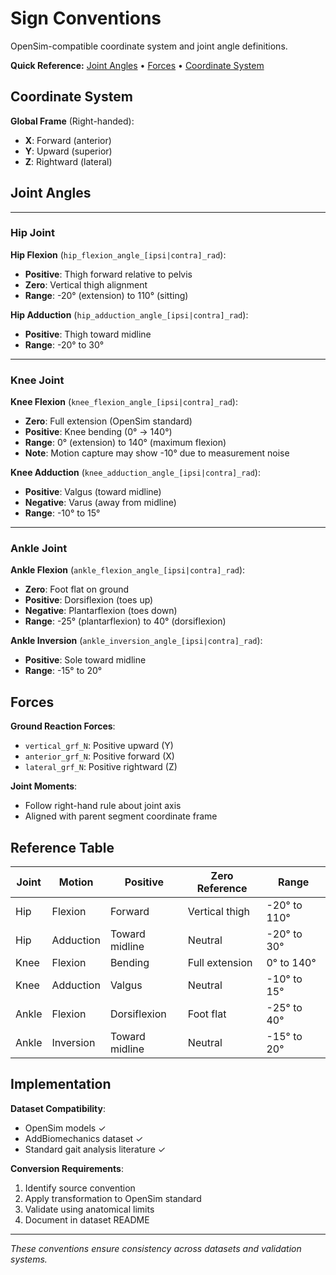 # Sign Conventions

OpenSim-compatible coordinate system and joint angle definitions.

**Quick Reference:** [Joint Angles](#joint-angles) • [Forces](#forces) • [Coordinate System](#coordinate-system)

## Coordinate System

**Global Frame** (Right-handed):
- **X**: Forward (anterior)
- **Y**: Upward (superior)
- **Z**: Rightward (lateral)

## Joint Angles

---

### Hip Joint

**Hip Flexion** (`hip_flexion_angle_[ipsi|contra]_rad`):
- **Positive**: Thigh forward relative to pelvis
- **Zero**: Vertical thigh alignment
- **Range**: -20° (extension) to 110° (sitting)

**Hip Adduction** (`hip_adduction_angle_[ipsi|contra]_rad`):
- **Positive**: Thigh toward midline
- **Range**: -20° to 30°

---

### Knee Joint

**Knee Flexion** (`knee_flexion_angle_[ipsi|contra]_rad`):
- **Zero**: Full extension (OpenSim standard)
- **Positive**: Knee bending (0° → 140°)
- **Range**: 0° (extension) to 140° (maximum flexion)
- **Note**: Motion capture may show -10° due to measurement noise

**Knee Adduction** (`knee_adduction_angle_[ipsi|contra]_rad`):
- **Positive**: Valgus (toward midline)
- **Negative**: Varus (away from midline)
- **Range**: -10° to 15°

---

### Ankle Joint

**Ankle Flexion** (`ankle_flexion_angle_[ipsi|contra]_rad`):
- **Zero**: Foot flat on ground
- **Positive**: Dorsiflexion (toes up)
- **Negative**: Plantarflexion (toes down)
- **Range**: -25° (plantarflexion) to 40° (dorsiflexion)

**Ankle Inversion** (`ankle_inversion_angle_[ipsi|contra]_rad`):
- **Positive**: Sole toward midline
- **Range**: -15° to 20°

## Forces

**Ground Reaction Forces**:
- `vertical_grf_N`: Positive upward (Y)
- `anterior_grf_N`: Positive forward (X)
- `lateral_grf_N`: Positive rightward (Z)

**Joint Moments**:
- Follow right-hand rule about joint axis
- Aligned with parent segment coordinate frame

## Reference Table

| Joint | Motion | Positive | Zero Reference | Range |
|-------|--------|----------|----------------|-------|
| Hip | Flexion | Forward | Vertical thigh | -20° to 110° |
| Hip | Adduction | Toward midline | Neutral | -20° to 30° |
| Knee | Flexion | Bending | Full extension | 0° to 140° |
| Knee | Adduction | Valgus | Neutral | -10° to 15° |
| Ankle | Flexion | Dorsiflexion | Foot flat | -25° to 40° |
| Ankle | Inversion | Toward midline | Neutral | -15° to 20° |

## Implementation

**Dataset Compatibility**:
- OpenSim models ✓
- AddBiomechanics dataset ✓
- Standard gait analysis literature ✓

**Conversion Requirements**:
1. Identify source convention
2. Apply transformation to OpenSim standard
3. Validate using anatomical limits
4. Document in dataset README

---

*These conventions ensure consistency across datasets and validation systems.*